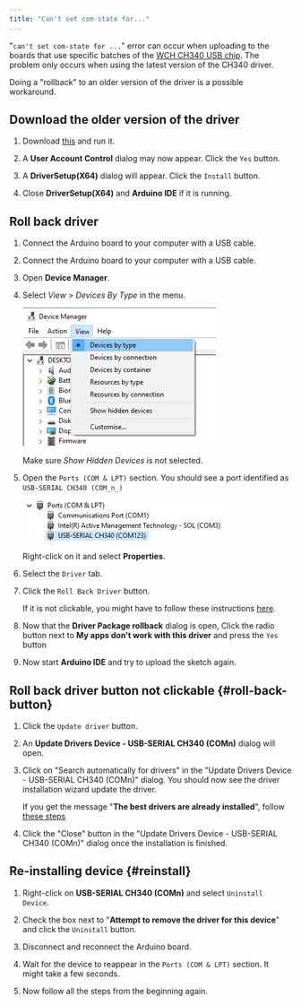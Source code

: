 ```yaml
---
title: "Can't set com-state for..."
---
```


"`can't set com-state for ...`" error can occur when uploading to the boards that use specific batches of the [WCH CH340 USB chip](http://www.wch-ic.com/products/CH340.html). The problem only occurs when using the latest version of the CH340 driver.

Doing a "rollback" to an older version of the driver is a possible workaround.

## Download the older version of the driver

1. Download [this](https://www.wch-ic.com/downloads/file/65.html?time=2023-03-16%2022:57:59) and run it.

1. A **User Account Control** dialog may now appear. Click the `Yes` button.

1. A **DriverSetup(X64)** dialog will appear. Click the `Install` button.

1. Close **DriverSetup(X64)** and **Arduino IDE** if it is running.

## Roll back driver

1. Connect the Arduino board to your computer with a USB cable.

1. Connect the Arduino board to your computer with a USB cable.

1. Open **Device Manager**.

1. Select *View* > *Devices By Type* in the menu.

    ![Screenshot of Device Manager with view menu and devices by type selected](img/View-Devices-By-Type.png)

    Make sure *Show Hidden Devices* is not selected.

1. Open the `Ports (COM & LPT)` section. You should see a port identified as `USB-SERIAL CH340 (COM_n_)`

    ![Screenshot of Device Manager, Ports (COM & LPT) opened and USB-SERIAL CH340 selected](img/Ports.png)

    Right-click on it and select **Properties**.

1. Select the `Driver` tab.

1. Click the `Roll Back Driver` button.

    If it is not clickable, you might have to follow these instructions [here](#roll-back-button).

1. Now that the **Driver Package rollback** dialog is open, Click the radio button next to **My apps don't work with this driver** and press the `Yes` button

1. Now start **Arduino IDE** and try to upload the sketch again.

## Roll back driver button not clickable {#roll-back-button}

1. Click the `Update driver` button.

1. An **Update Drivers Device - USB-SERIAL CH340 (COMn)** dialog will open.

1. Click on "Search automatically for drivers" in the "Update Drivers Device - USB-SERIAL CH340 (COMn)" dialog.
You should now see the driver installation wizard update the driver.

    If you get the message "**The best drivers are already installed**", follow [these steps](#reinstall)

1. Click the "Close" button in the "Update Drivers Device - USB-SERIAL CH340 (COMn)" dialog once the installation is finished.

## Re-installing device {#reinstall}

1. Right-click on **USB-SERIAL CH340 (COMn)** and select `Uninstall Device`.

1. Check the box next to "**Attempt to remove the driver for this device**" and click the `Uninstall` button.

1. Disconnect and reconnect the Arduino board.

1. Wait for the device to reappear in the `Ports (COM & LPT)` section. It might take a few seconds.

1. Now follow all the steps from the beginning again.
